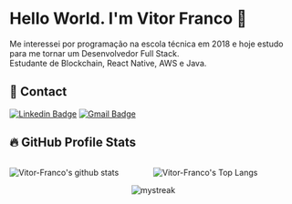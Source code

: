 # Hello World. I'm Vitor Franco :ocean:

Me interessei por programação na escola técnica em 2018 e hoje estudo para me tornar um Desenvolvedor Full Stack.
<br/>Estudante de Blockchain, React Native, AWS e Java.

<h2>🚀 Contact</h2>

[![Linkedin Badge](https://img.shields.io/badge/-Vitor%20Franco-1d7cb3?style=flat-square&logo=Linkedin&logoColor=white&link=https://www.linkedin.com/in/vitoroliveirafranco/)](https://www.linkedin.com/in/vitoroliveirafranco/) [![Gmail Badge](https://img.shields.io/badge/-vitoroliveirafranco@gmail.com-1d7cb3?style=flat-square&logo=Gmail&logoColor=white&link=mailto:vitoroliveirafranco@gmail.com)](mailto:vitoroliveirafranco@gmail.com)    



<h2>🔥 GitHub Profile Stats</h2>
<div>
  <div style="display: flex;">
  <div style="width: 50%;">

  ![Vitor-Franco's github stats](https://github-readme-stats.vercel.app/api?username=Vitor-Franco&show_icons=true&theme=tokyonight)
  </div>
  
  <div style="width: 50%;">

  ![Vitor-Franco's Top Langs](https://github-readme-stats.vercel.app/api/top-langs/?username=Vitor-Franco&theme=tokyonight&layout=compact)
  </div>
  
  </div>

  <div style="width: 100%; display: flex; justify-content: center;">
    <img src="https://github-readme-streak-stats.herokuapp.com/?user=Vitor-Franco&theme=tokyonight" alt="mystreak"/>
  </div>
</div>
